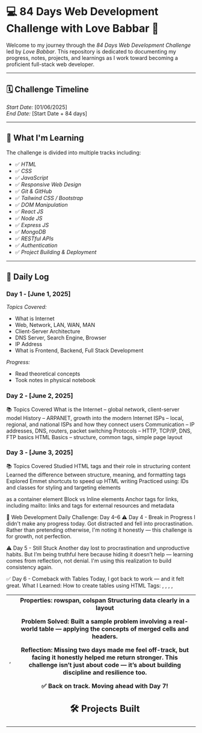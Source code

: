 # 💻 84 Days Web Development Challenge with Love Babbar 🚀

Welcome to my journey through the *84 Days Web Development Challenge* led by *Love Babbar*.
This repository is dedicated to documenting my progress, notes, projects,
and learnings as I work toward becoming a proficient full-stack web developer.

---

## 🗓 Challenge Timeline
*Start Date:* [01/06/2025]  
*End Date:* [Start Date + 84 days]

---

## 🧠 What I'm Learning

The challenge is divided into multiple tracks including:

- ✅ *HTML*
- ✅ *CSS*
- ✅ *JavaScript*
- ✅ *Responsive Web Design*
- ✅ *Git & GitHub*
- ✅ *Tailwind CSS / Bootstrap*
- ✅ *DOM Manipulation*
- ✅ *React JS*
- ✅ *Node JS*
- ✅ *Express JS*
- ✅ *MongoDB*
- ✅ *RESTful APIs*
- ✅ *Authentication*
- ✅ *Project Building & Deployment*

---

## 📅 Daily Log

### Day 1 - [June 1, 2025]
*Topics Covered:*
- What is Internet
- Web, Network, LAN, WAN, MAN
- Client-Server Architecture
- DNS Server, Search Engine, Browser
- IP Address
- What is Frontend, Backend, Full Stack Development

*Progress:*
- Read theoretical concepts
- Took notes in physical notebook

### Day 2 - [June 2, 2025]
📚 Topics Covered
What is the Internet – global network, client-server model
History – ARPANET, growth into the modern Internet
ISPs – local, regional, and national ISPs and how they connect users
Communication – IP addresses, DNS, routers, packet switching
Protocols – HTTP, TCP/IP, DNS, FTP basics
HTML Basics – structure, common tags, simple page layout

### Day 3 - [June 3, 2025]
📚 Topics Covered
Studied HTML tags and their role in structuring content
Learned the difference between structure, meaning, and formatting tags
Explored Emmet shortcuts to speed up HTML writing
Practiced using:
IDs and classes for styling and targeting elements
<div> as a container element
Block vs Inline elements
Anchor tags for links, including mailto: links
<link> and <meta> tags for external resources and metadata

🌱 Web Development Daily Challenge: Day 4–6
⚠️ Day 4 - Break in Progress
I didn't make any progress today. Got distracted and fell into procrastination. Rather than pretending otherwise, I'm noting it honestly — this challenge is for growth, not perfection.

⚠️ Day 5 - Still Stuck
Another day lost to procrastination and unproductive habits. But I’m being truthful here because hiding it doesn’t help — learning comes from reflection, not denial. I'm using this realization to build consistency again.

✅ Day 6 - Comeback with Tables
Today, I got back to work — and it felt great.
What I Learned:
How to create tables using HTML
Tags: <table>, <thead>, <tbody>, <tr>, <td>, <th>
Properties: rowspan, colspan
Structuring data clearly in a layout

Problem Solved:
Built a sample problem involving a real-world table — applying the concepts of merged cells and headers.

Reflection:
Missing two days made me feel off-track, but facing it honestly helped me return stronger. This challenge isn’t just about code — it’s about building discipline and resilience too.

✅ Back on track. Moving ahead with Day 7!
  


## 🛠 Projects Built

